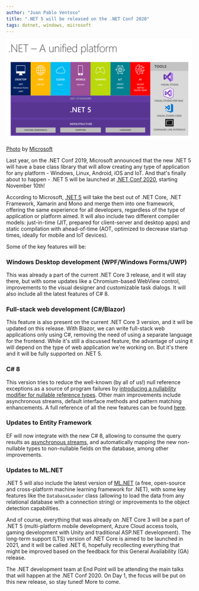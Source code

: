 ```yaml
---
author: "Juan Pablo Ventoso"
title: ".NET 5 will be released on the .NET Conf 2020"
tags: dotnet, windows, microsoft
---
```


![.NET 5 Platform](/2020/11/04/dotnet-5-released-net-conf-2020/dotnet-5-platform.png)

[Photo](https://devblogs.microsoft.com/dotnet/introducing-net-5/) by [Microsoft](https://www.microsoft.com/)

Last year, on the .NET Conf 2019, Microsoft announced that the new .NET 5 will have a base class library that will allow creating any type of application for any platform - Windows, Linux, Android, iOS and IoT. And that's finally about to happen - .NET 5 will be launched at <a href="https://www.dotnetconf.net/" target="_blank">.NET Conf 2020</a>, starting November 10th!

According to Microsoft, <a href="https://devblogs.microsoft.com/dotnet/introducing-net-5/" target="_blank">.NET 5</a> will take the best out of .NET Core, .NET Framework, Xamarin and Mono and merge them into one framework, offering the same experience for all developers, regardless of the type of application or platform aimed. It will also include two different compiler models: just-in-time (JIT, prepared for client-server and desktop apps) and static compilation with ahead-of-time (AOT, optimized to decrease startup times, ideally for mobile and IoT devices).

Some of the key features will be:

### Windows Desktop development (WPF/Windows Forms/UWP)

This was already a part of the current .NET Core 3 release, and it will stay there, but with some updates like a Chromium-based WebView control, improvements to the visual designer and customizable task dialogs. It will also include all the latest features of C# 8.

### Full-stack web development (C#/Blazor)

This feature is also present on the current .NET Core 3 version, and it will be updated on this release. With Blazor, we can write full-stack web applications only using C#, removing the need of using a separate language for the frontend. While it's still a discussed feature, the advantage of using it will depend on the type of web application we're working on. But it's there and it will be fully supported on .NET 5.

### C# 8

This version tries to reduce the well-known (by all of us!) null reference exceptions as a source of program failures by <a href="https://docs.microsoft.com/en-us/archive/msdn-magazine/2018/february/essential-net-csharp-8-0-and-nullable-reference-types" target="_blank">introducing a nullability modifier for nullable reference types</a>. Other main improvements include asynchronous streams, default interface methods and pattern matching enhancements. A full reference of all the new features can be found <a href="https://docs.microsoft.com/en-us/dotnet/csharp/whats-new/csharp-8" target="_blank">here</a>.

### Updates to Entity Framework

EF will now integrate with the new C# 8, allowing to consume the query results as <a href="https://docs.microsoft.com/en-us/dotnet/csharp/whats-new/csharp-8#asynchronous-streams" target="_blank">asynchronous streams</a>, and automatically mapping the new non-nullable types to non-nullable fields on the database, among other improvements.

### Updates to ML.NET

.NET 5 will also include the latest version of <a href="https://dotnet.microsoft.com/learn/ml-dotnet/what-is-mldotnet" target="_blank">ML.NET</a> (a free, open-source and cross-platform machine learning framework for .NET), with some key features like the `DatabaseLoader` class (allowing to load the data from any relational database with a connection string) or improvements to the object detection capabilities.


And of course, everything that was already on .NET Core 3 will be a part of .NET 5 (multi-platform mobile development, Azure Cloud access tools, gaming development with Unity and traditional ASP.NET development). The long-term support (LTS) version of .NET Core is aimed to be launched in 2021, and it will be called .NET 6, hopefully recollecting everything that might be improved based on the feedback for this General Availability (GA) release.

The .NET development team at End Point will be attending the main talks that will happen at the .NET Conf 2020. On Day 1, the focus will be put on this new release, so stay tuned! More to come.